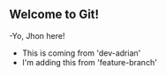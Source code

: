 ## Welcome to Git!

-Yo, Jhon here!
- This is coming from 'dev-adrian'
- I'm adding this   from 'feature-branch'